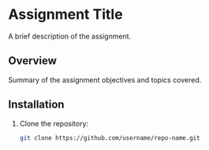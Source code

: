 # Assignment Title

A brief description of the assignment.

## Overview

Summary of the assignment objectives and topics covered.

## Installation

1. Clone the repository:
   ```bash
   git clone https://github.com/username/repo-name.git
